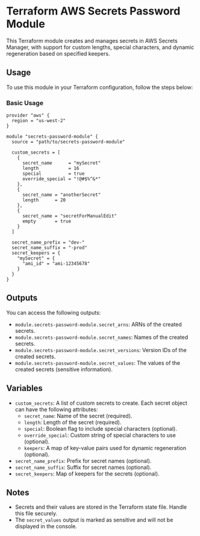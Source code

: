 
# Terraform AWS Secrets Password Module

This Terraform module creates and manages secrets in AWS Secrets Manager, with support for custom lengths, special characters, and dynamic regeneration based on specified keepers.

## Usage

To use this module in your Terraform configuration, follow the steps below:

### Basic Usage

```hcl
provider "aws" {
  region = "us-west-2"
}

module "secrets-password-module" {
  source = "path/to/secrets-password-module"

  custom_secrets = [
    {
      secret_name      = "mySecret"
      length           = 16
      special          = true
      override_special = "!@#$%^&*"
    },
    {
      secret_name = "anotherSecret"
      length      = 20
    },
    {
      secret_name = "secretForManualEdit"
      empty       = true
    }
  ]

  secret_name_prefix = "dev-"
  secret_name_suffix = "-prod"
  secret_keepers = {
    "mySecret" = {
      "ami_id" = "ami-12345678"
    }
  }
}
```

## Outputs

You can access the following outputs:

- `module.secrets-password-module.secret_arns`: ARNs of the created secrets.
- `module.secrets-password-module.secret_names`: Names of the created secrets.
- `module.secrets-password-module.secret_versions`: Version IDs of the created secrets.
- `module.secrets-password-module.secret_values`: The values of the created secrets (sensitive information).

## Variables

- `custom_secrets`: A list of custom secrets to create. Each secret object can have the following attributes:
  - `secret_name`: Name of the secret (required).
  - `length`: Length of the secret (required).
  - `special`: Boolean flag to include special characters (optional).
  - `override_special`: Custom string of special characters to use (optional).
  - `keepers`: A map of key-value pairs used for dynamic regeneration (optional).
- `secret_name_prefix`: Prefix for secret names (optional).
- `secret_name_suffix`: Suffix for secret names (optional).
- `secret_keepers`: Map of keepers for the secrets (optional).

## Notes

- Secrets and their values are stored in the Terraform state file. Handle this file securely.
- The `secret_values` output is marked as sensitive and will not be displayed in the console.

